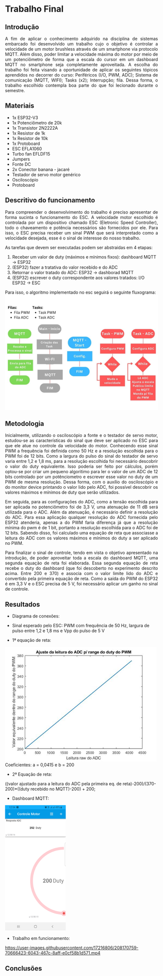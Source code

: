 # Trabalho Final

## Introdução
<p align="justify"> A fim de aplicar o conhecimento adquirido na disciplina de sistemas embarcado foi desenvolvido um trabalho cujo o objetivo é controlar a velocidade de um motor brushless através de um smartphone via protocolo MQTT. Além disso, poder limitar a velocidade máxima do motor por meio de um potenciômetro de forma que a escala do cursor em um dashboard MQTT no smartphone seja completamente aproveitada. A escolha do trabalho foi feita visando a oportunidade de aplicar os seguintes tópicos aprendidos no decorrer do curso: Periféricos (I/O, PWM, ADC); Sistema de comunicação (MQTT, WIFI); Tasks (x2); Interrupção; fila. Dessa forma, o trabalho escolhido contempla boa parte do que foi lecionado durante o semestre. </p>

## Materiais
* 1x ESP32-V3
* 1x Potenciômetro de 20k
* 1x Transistor 2N2222A
* 1x Resistor de 1k
* 1x Resistor de 10k
* 1x Protoboard
* ESC EFLA1060
* Turbo fan EFLDF15
* Jumpers
* Fonte DC
* 2x Conector banana - jacaré
* Testador de servo motor genérico
* Osciloscópio
* Protoboard

## Descritivo do funcionamento
<p align="justify"> Para compreender o desenvolvimento do trabalho é preciso apresentar de forma sucinta o funcionamento do ESC. A velocidade motor escolhido é controlada por um dispositivo chamado ESC (Eletronic Speed Controller), todo o chaveamento e potência necessários são fornecidos por ele. Para isso, o ESC precisa receber um sinal PWM que será interpretado como a velocidade desejada, esse é o sinal de interesse do nosso trabalho. </p>

As tarefas que devem ser executadas podem ser abstraidas em 4 etapas:

1. Receber um valor de duty (máximos e mínimos fixos): dashboard MQTT -> ESP32
2. (ESP32) fazer a tratativa do valor recebido e do ADC
3. Retornar o valor tratado do ADC: ESP32 -> dashborad MQTT
4. (ESP32) escrever o duty correspondente aos valores tratados: I/O ESP32 -> ESC

Para isso, o algoritmo implementado no esc seguirá o seguinte fluxograma:
<img src="img/fluxograma.jpg" alt="drawing" width="550"/>

## Metodologia
<p align="justify"> Inicialmente, utilizando o osciloscópio a fonte e o testador de servo motor, estudou-se as características do sinal que deve ser aplicado no ESC para que ele atue no controle da velocidade do motor. Conhecendo esse sinal PWM a frequência  foi definida como 50 Hz e a resolução escolhida para o PWM foi de 12 bits. Como a largura do pulso do sinal do testador de servo varia entre 1,2 e 1,8 ms, para a resolução escolhida foi necessário descobrir o valor do duty equivalente. Isso poderia ser feito por cálculos, porém optou-se por criar um pequeno algoritimo para ler o valor de um ADC de 12 bits controlado por um potênciometro e escrever esse valor no duty de um PWM de mesma resolução. Dessa forma, com o auxílio do osciloscópio e do monitor device printando o valor lido pelo ADC, foi possível descobrir os valores máximos e mínimos de duty que serão utilizados. </p>

<p align="justify"> Em seguida, para as configurações do ADC, como a tensão escolhida para ser aplicada no potenciômetro foi de 3,3 V, uma atenuação de 11 dB será utilizada para o ADC. Além da atenuação, é necessário definir a resolução do ADC. Para essa aplicação qualquer resolução do ADC fornecida pelo ESP32 atenderia, apenas a do PWM faria diferença já que a resolução mínima do pwm é de 1 bit, portanto a resolução escolhida para o ADC foi de 12 bits. Sabendo disso, foi calculado uma equação de reta que associasse a leitura do ADC com os valores máximos e mínimos do duty a ser aplicado no PWM. </p>

<p align="justify"> Para finalizar o sinal de controle, tendo em vista o objetivo apresentado na introdução, de poder aproveitar toda a escala do dashboard MQTT, uma segunda equação de reta foi elaborada. Essa segunda equação de reta recebe o duty do dashboard (que foi descoberto no experimento descrito acima. Entre 200 e 370) e associa com o valor limite lido do ADC e convertido pela primeira equação de reta. Como a saída do PWM do ESP32 é em 3,3 V e o ESC precisa de 5 V, foi necessário aplicar um ganho no sinal de controle.</p>

## Resultados
* Diagrama de conexões:

* Sinal esperado pelo ESC: PWM com frequência de 50 Hz, largura de pulso entre 1,2 e 1,8 ms e Vpp do pulso de 5 V

* 1ª equação de reta:
<img src="img/reta1.jpg" alt="drawing" width="500"/>
Coeficientes: a = 0,0415 e b = 200



* 2ª Equação de reta:

((valor ajustado para a leitura do ADC pela primeira eq. de reta)-200)/(370-200)*((duty recebido no MQTT)-200) + 200;

* Dashboard MQTT:
<img src="img/dashboard.jpg" alt="drawing" width="200"/>

* Trabalho em funcionamento:

https://user-images.githubusercontent.com/17216806/208170759-70666423-6043-467c-8aff-e0cf58b1d571.mp4

## Conclusões





